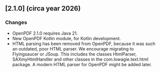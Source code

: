 ## [2.1.0] (circa year 2026)

### Changes
- OpenPDF 2.1.0 requires Java 21.
- New OpenPDF Kotlin module, for Kotlin development.
- HTML parsing has been removed from OpenPDF, because it was such an outdated, poor HTML parser. 
  We encourage migrating to Flyingsaucer or JSoup. This includes the classes HtmlParser, SAXmyHtmlHandler
  and other classes in the com.lowagie.text.html package. A modern HTML parser for OpenPDF might be added later.